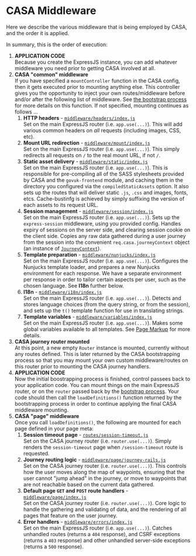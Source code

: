 # CASA Middleware

Here we describe the various middleware that is being employed by CASA, and the order it is applied.

In summary, this is the order of execution:

1. **APPLICATION CODE**<br/>
   Because you create the ExpressJS instance, you can add whatever middleware you need prior to getting CASA involved at all.
2. **CASA "common" middleware**<br/>
   If you have specified a `mountController` function in the CASA config, then it gets executed prior to mounting anything else. This controller gives you the opportunity to inject your own routes/middleware before and/or after the following list of middleware. See [the bootstrap process](bootstrap.md) for more details on this function. If not specified, mounting continues as follows ...
   1. **HTTP headers** - [`middleware/headers/index.js`](../../middleware/headers/index.js)<br/>
      Set on the main ExpressJS router (i.e. `app.use(...)`). This will add various common headers on _all_ requests (including images, CSS, etc).
   2. **Mount URL redirection** - [`middleware/mount/index.js`](../../middleware/mount/index.js)<br/>
      Set on the main ExpressJS router (i.e. `app.use(...)`). This simply redirects all requests on `/` to the real mount URL, if not `/`.
   3. **Static asset delivery** - [`middleware/static/index.js`](../../middleware/static/index.js)<br/>
      Set on the main ExpressJS router (i.e. `app.use(...)`). This is responsible for pre-compiling all of the SASS stylesheets provided by CASA and the `govuk-frontend` module, and caching them in the directory you configured via the `compiledStaticAssets` option. It also sets up the routes that will deliver static  `.js`, `.css` and images, fonts, etcs. Cache-bustinfg is achieved by simply suffixing the version of each assets to its request URL.
   4. **Session management** - [`middleware/session/index.js`](../../middleware/session/index.js)<br/>
      Set on the main ExpressJS router (i.e. `app.use(...)`). Sets up the `express-session` middleware, using you provided config. Handles expiry of sessions on the server side, and clearing session cookie on the client side. Copies any raw data gathered during a user journey from the session into the convenient `req.casa.journeyContext` object (an instance of [`JourneyContext`](../../lib/JourneyContext.js)).
   5. **Template preparation** - [`middleware/nunjucks/index.js`](../../middleware/nunjucks/index.js)<br/>
      Set on the main ExpressJS router (i.e. `app.use(...)`). Configures the Nunjucks template loader, and prepares a new Nunjucks environment for each response. We have a separate environment per response in order to tailor certain aspects per user, such as the chosen language. See **I18n** further below.
   6. **I18n** - [`middleware/i18n/index.js`](../../middleware/i18n/index.js)<br/>
      Set on the main ExpressJS router (i.e. `app.use(...)`). Detects and stores language choices (from the query string, or from the session), and sets up the `t()` template function for use in translating strings.
   7. **Template variables** - [`middleware/variables/index.js`](../../middleware/variables/index.js)<br/>
      Set on the main ExpressJS router (i.e. `app.use(...)`). Makes some global variables available to all templates. See [Page Markup](../page-markup.md#variables-and-functions) for more details.
3. **CASA journey router mounted**<br/>
   At this point, a new empty `Router` instance is mounted, currently without any routes defined. This is later returned by the CASA bootstrapping process so that you may mount your own custom middleware/routes on this router prior to mounting the CASA journey handlers.
4.  **APPLICATION CODE**<br/>
   Now the initial boostrapping process is finished, control passees back to your application code. You can mount things on the main ExpressJS router, or on the `router` passed back by the [bootstrap process](bootstrap.md). Your code should then call the `loadDefinitions()` function returned by the bootstrapping process in order to continue applying the final CASA middleware mounting.
5. **CASA "page" middleware**<br/>
   Once you call `loadDefinitions()`, the following are mounted for each page defined in your page meta:
   1. **Session timeout page** - [`routes/session-timeout.js`](../../routes/session-timeout.js)<br/>
      Set on the CASA journey router (i.e. `router.use(...)`). Simply renders the `session-timeout` page when `/session-timeout` route is requested.
   2. **Journey routing logic** - [`middleware/page/journey-rails.js`](../../middleware/page/journey-rails.js)<br/>
      Set on the CASA journey router (i.e. `router.use(...)`). This controls how the user moves along the map of waypoints, ensuring that the user cannot "jump ahead" in the journey, or move to waypoints that are not reachable based on the current data gathered.
   3. **Default page `GET` and `POST` route handlers** - [`middleware/page/index.js`](../../middleware/page/index.js)<br/>
      Set on the CASA journey router (i.e. `router.use(...)`). Core logic to handle the gathering and validating of data, and the rendering of all pages that feature on the user journey.
   4. **Error handlers**  - [`middleware/errors/index.js`](../../middleware/errors/index.js)<br/>
      Set on the main ExpressJS router (i.e. `app.use(...)`). Catches unhandled routes (returns a `404` response), and CSRF exceptions (returns a `403` response) and other unhandled server-side exceptions (returns a `500` response).